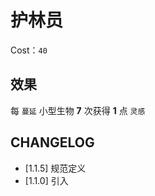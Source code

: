 # 护林员

Cost：`40`

## 效果

每 `蔓延` 小型生物 **7** 次获得 **1** 点 `灵感`

## CHANGELOG

- [1.1.5] 规范定义
- [1.1.0] 引入
